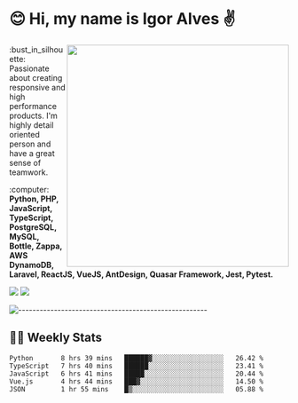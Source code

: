 # :blush: Hi, my name is Igor Alves :v:

<img src="https://github-readme-stats.vercel.app/api?username=iguit0&show_icons=true&count_private=true&theme=onedark" min-width="400px" max-width="400px" width="400px" align="right" />

<p align="left"> 
  :bust_in_silhouette: Passionate about creating responsive and high performance products.
  I'm highly detail oriented person and have a great sense of teamwork.
</p>

<p align="left">
  :computer: <strong>Python, PHP, JavaScript, TypeScript, PostgreSQL, MySQL, Bottle, Zappa, AWS DynamoDB, Laravel, ReactJS, VueJS, AntDesign, Quasar Framework, Jest, Pytest.</strong>
</p>

<p align="left">
  <a href="https://www.linkedin.com/in/igor-lucio-alves" target="_blank" rel="noopener noreferrer" alt="LinkedIn">
  <img src="https://img.shields.io/badge/LinkedIn-0077B5?style=for-the-badge&logo=linkedin&logoColor=white" /></a>

  <a href="https://t.me/iguit0" target="_blank" rel="noopener noreferrer" alt="Telegram">
  <img src="https://img.shields.io/badge/Telegram-2CA5E0?style=for-the-badge&logo=telegram&logoColor=white" /></a>
</p>

![-----------------------------------------------------](https://raw.githubusercontent.com/andreasbm/readme/master/assets/lines/aqua.png)

## :man_technologist: Weekly Stats
<!--START_SECTION:waka-->
```text
Python       8 hrs 39 mins   ██████▓░░░░░░░░░░░░░░░░░░   26.42 % 
TypeScript   7 hrs 40 mins   ██████░░░░░░░░░░░░░░░░░░░   23.41 % 
JavaScript   6 hrs 41 mins   █████░░░░░░░░░░░░░░░░░░░░   20.44 % 
Vue.js       4 hrs 44 mins   ███▓░░░░░░░░░░░░░░░░░░░░░   14.50 % 
JSON         1 hr 55 mins    █▒░░░░░░░░░░░░░░░░░░░░░░░   05.88 % 
```
<!--END_SECTION:waka-->
